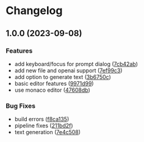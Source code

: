 # Changelog

## 1.0.0 (2023-09-08)


### Features

* add keyboard/focus for prompt dialog ([7cb42ab](https://github.com/Intellicode/writer/commit/7cb42ab706d85976b0ce9f9110b4935e29e8c81e))
* add new file and openai support ([7ef99c3](https://github.com/Intellicode/writer/commit/7ef99c356df2d1dced80110065125e9f7972cd11))
* add option to generate text ([3b6750c](https://github.com/Intellicode/writer/commit/3b6750c33219dac677693d0edc376a79b417f643))
* basic editor features ([9971d99](https://github.com/Intellicode/writer/commit/9971d99e78273419780712915fd70d94c9f10d2e))
* use monaco editor ([47608db](https://github.com/Intellicode/writer/commit/47608db4b8278ffad05895dcbe149a7515880807))


### Bug Fixes

* build errors ([f8ca135](https://github.com/Intellicode/writer/commit/f8ca135859cfb6877e96e893f3c2b2d6a05c7ee7))
* pipeline fixes ([211bd2f](https://github.com/Intellicode/writer/commit/211bd2fe9cc0c2b31f62e957b53be667db6e0174))
* text generation ([7e4c508](https://github.com/Intellicode/writer/commit/7e4c5089e301a1c5f0e6124dc96536ccdd40994f))
